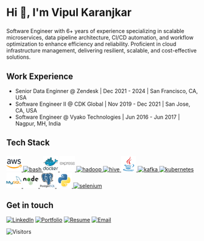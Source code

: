<h1 align="left">Hi 👋, I'm Vipul Karanjkar</h1>

###

<p align="left">Software Engineer with 6+ years of experience specializing in scalable microservices, data pipeline architecture, CI/CD automation, and workflow optimization to enhance efficiency and reliability. Proficient in cloud infrastructure management, delivering resilient, scalable, and cost-effective solutions.
</p>

###
<h2 align="left">Work Experience</h2>

- Senior Data Enginner @ Zendesk | Dec 2021 - 2024 | San Francisco, CA, USA
- Software Engineer II @ CDK Global | Nov 2019 - Dec 2021 | San Jose, CA, USA
- Software Engineer @ Vyako Technologies | Jun 2016 - Jun 2017 | Nagpur, MH, India

<h2 align="left">Tech Stack</h2>

###

<div align="left">
  <p align="left"> <a href="https://aws.amazon.com" target="_blank" rel="noreferrer"> <img src="https://raw.githubusercontent.com/devicons/devicon/master/icons/amazonwebservices/amazonwebservices-original-wordmark.svg" alt="aws" width="40" height="40"/> </a> <a href="https://www.gnu.org/software/bash/" target="_blank" rel="noreferrer"> <img src="https://www.vectorlogo.zone/logos/gnu_bash/gnu_bash-icon.svg" alt="bash" width="40" height="40"/> </a> <a href="https://www.docker.com/" target="_blank" rel="noreferrer"> <img src="https://raw.githubusercontent.com/devicons/devicon/master/icons/docker/docker-original-wordmark.svg" alt="docker" width="40" height="40"/> </a> <a href="https://expressjs.com" target="_blank" rel="noreferrer"> <img src="https://raw.githubusercontent.com/devicons/devicon/master/icons/express/express-original-wordmark.svg" alt="express" width="40" height="40"/> </a> <a href="https://hadoop.apache.org/" target="_blank" rel="noreferrer"> <img src="https://www.vectorlogo.zone/logos/apache_hadoop/apache_hadoop-icon.svg" alt="hadoop" width="40" height="40"/> </a> <a href="https://hive.apache.org/" target="_blank" rel="noreferrer"> <img src="https://www.vectorlogo.zone/logos/apache_hive/apache_hive-icon.svg" alt="hive" width="40" height="40"/> </a> <a href="https://www.java.com" target="_blank" rel="noreferrer"> <img src="https://raw.githubusercontent.com/devicons/devicon/master/icons/java/java-original.svg" alt="java" width="40" height="40"/> </a> <a href="https://kafka.apache.org/" target="_blank" rel="noreferrer"> <img src="https://www.vectorlogo.zone/logos/apache_kafka/apache_kafka-icon.svg" alt="kafka" width="40" height="40"/> </a> <a href="https://kubernetes.io" target="_blank" rel="noreferrer"> <img src="https://www.vectorlogo.zone/logos/kubernetes/kubernetes-icon.svg" alt="kubernetes" width="40" height="40"/> </a> <a href="https://www.mysql.com/" target="_blank" rel="noreferrer"> <img src="https://raw.githubusercontent.com/devicons/devicon/master/icons/mysql/mysql-original-wordmark.svg" alt="mysql" width="40" height="40"/> </a> <a href="https://nodejs.org" target="_blank" rel="noreferrer"> <img src="https://raw.githubusercontent.com/devicons/devicon/master/icons/nodejs/nodejs-original-wordmark.svg" alt="nodejs" width="40" height="40"/> </a> <a href="https://www.postgresql.org" target="_blank" rel="noreferrer"> <img src="https://raw.githubusercontent.com/devicons/devicon/master/icons/postgresql/postgresql-original-wordmark.svg" alt="postgresql" width="40" height="40"/> </a> <a href="https://www.python.org" target="_blank" rel="noreferrer"> <img src="https://raw.githubusercontent.com/devicons/devicon/master/icons/python/python-original.svg" alt="python" width="40" height="40"/> </a> <a href="https://www.selenium.dev" target="_blank" rel="noreferrer"> <img src="https://raw.githubusercontent.com/detain/svg-logos/780f25886640cef088af994181646db2f6b1a3f8/svg/selenium-logo.svg" alt="selenium" width="40" height="40"/> </a> </p>
</div>

###

<h2 align="left">Get in touch</h2>

[![LinkedIn](https://img.shields.io/badge/-LinkedIn-blue?style=flat&logo=linkedin&logoColor=white)](https://www.linkedin.com/in/vipulkaranjkar94)
[![Portfolio](https://img.shields.io/badge/-Portfolio-black?style=flat&logo=browser&logoColor=white)](https://idvipul.github.io/portfolio/)
[![Resume](https://img.shields.io/badge/resume-%23F4B400.svg?style=for-the-badge&logo=document&logoColor=white)](https://drive.google.com/file/d/1tctm3F6mxOoAbZmXXkpBu5zWLp6lcZ7S/view?usp=sharing)
[![Email](https://img.shields.io/badge/Email-EA4335?style=for-the-badge&logo=gmail&logoColor=white)](mailto:vipulkaranjkar94@gmail.com)


![Visitors](https://komarev.com/ghpvc/?username=idvipul&label=Visitors&color=brightgreen&style=flat-square)
